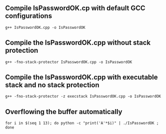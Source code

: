 ## Compile IsPasswordOK.cp with default GCC configurations

```
g++ IsPasswordOK.cpp -o IsPasswordOK
```

## Compile the IsPasswordOK.cpp without stack protection

```
g++ -fno-stack-protector IsPasswordOK.cpp -o IsPasswordOK
```

## Compile the IsPasswordOK.cpp with executable stack and no stack protection 

```
g++ -fno-stack-protector -z execstack IsPasswordOK.cpp -o IsPasswordOK
```

## Overflowing the buffer automatically

```
for i in $(seq 1 13); do python -c "print('A'*$i)" | ./IsPasswordOK ; done
```
